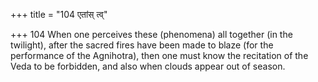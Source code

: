 +++
title = "104 एतांस् त्व्"

+++
104	When one perceives these (phenomena) all together (in the twilight), after the sacred fires have been made to blaze (for the performance of the Agnihotra), then one must know the recitation of the Veda to be forbidden, and also when clouds appear out of season.